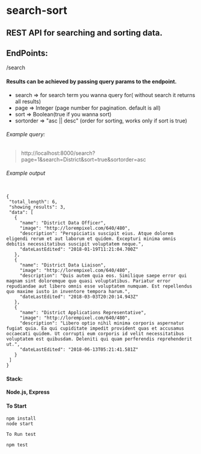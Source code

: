 # search-sort

## REST API for searching and sorting data.

## EndPoints:
 /search
 
 #### Results can be achieved by passing query params to the endpoint.
 * search => for search term you wanna query for( without search it returns all results)
 * page => Integer (page number for pagination. default is all)
 * sort => Boolean(true if you wanna sort)
 * sortorder => "asc || desc" (order for sorting, works only if sort is true)
 
 
 ###### Example query:
 > http://localhost:8000/search?page=1&search=District&sort=true&sortorder=asc

 ###### Example output 
 
 ```
 
{
  "total_length": 6,
  "showing_results": 3,
  "data": [
    {
      "name": "District Data Officer",
      "image": "http://lorempixel.com/640/480",
      "description": "Perspiciatis suscipit eius. Atque dolorem eligendi rerum et aut laborum et quidem. Excepturi minima omnis debitis necessitatibus suscipit voluptatem neque.",
      "dateLastEdited": "2018-01-19T11:21:04.700Z"
    },
    {
      "name": "District Data Liaison",
      "image": "http://lorempixel.com/640/480",
      "description": "Quis autem quia eos. Similique saepe error qui magnam sint doloremque quo quasi voluptatibus. Pariatur error repudiandae aut libero omnis esse voluptatem numquam. Est repellendus quo maxime iusto in inventore tempora harum.",
      "dateLastEdited": "2018-03-03T20:20:14.943Z"
    },
    {
      "name": "District Applications Representative",
      "image": "http://lorempixel.com/640/480",
      "description": "Libero optio nihil minima corporis aspernatur fugiat quia. Ea qui cupiditate impedit provident quas et accusamus occaecati quidem. Ut corrupti eum corporis id velit necessitatibus voluptatem est quibusdam. Deleniti qui quam perferendis reprehenderit ut.",
      "dateLastEdited": "2018-06-13T05:21:41.581Z"
    }
  ]
}
 
 ```
 
 #### Stack:
 
**Node.js, Express**

#### To Start
```
npm install
node start

To Run test

npm test


```
